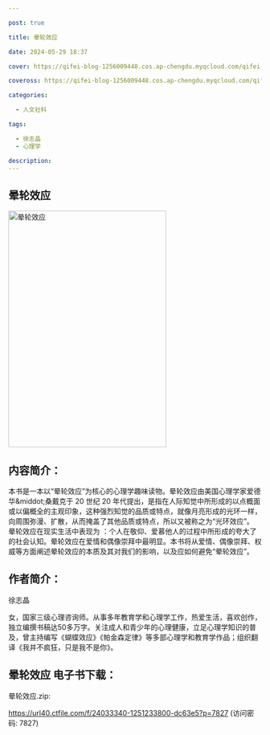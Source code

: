 ```yaml
---

post: true

title: 晕轮效应

date: 2024-05-29 18:37

cover: https://qifei-blog-1256009448.cos.ap-chengdu.myqcloud.com/qifei-blog/653299a8c458853aeffd55eb.jpg

coveross: https://qifei-blog-1256009448.cos.ap-chengdu.myqcloud.com/qifei-blog/653299a8c458853aeffd55eb.jpg

categories:

  - 人文社科

tags:

  - 徐志晶
  - 心理学

description:
---
```


## 晕轮效应
<img alt="晕轮效应 " class="aligncenter loaded" data-was-processed="true" decoding="async" fetchpriority="high" height="471" src="https://qifei-blog-1256009448.cos.ap-chengdu.myqcloud.com/qifei-blog/653299a8c458853aeffd55eb.jpg" style="cursor: zoom-in;" width="314"/>

## 内容简介：

本书是一本以“晕轮效应”为核心的心理学趣味读物。晕轮效应由美国心理学家爱德华&amp;middot;桑戴克于 20 世纪 20 年代提出，是指在人际知觉中所形成的以点概面或以偏概全的主观印象，这种强烈知觉的品质或特点，就像月亮形成的光环一样，向周围弥漫、扩散，从而掩盖了其他品质或特点，所以又被称之为“光环效应”。 晕轮效应在现实生活中表现为 ：个人在敬仰、爱慕他人的过程中所形成的夸大了的社会认知。晕轮效应在爱情和偶像崇拜中最明显。本书将从爱情、偶像崇拜、权威等方面阐述晕轮效应的本质及其对我们的影响，以及应如何避免“晕轮效应”。

## 作者简介：

徐志晶

女，国家三级心理咨询师。从事多年教育学和心理学工作，热爱生活，喜欢创作，独立编撰书稿达50多万字。关注成人和青少年的心理健康，立足心理学知识的普及，曾主持编写《蝴蝶效应》《帕金森定律》等多部心理学和教育学作品；组织翻译《我并不疯狂，只是我不是你》。

## 晕轮效应 电子书下载：

晕轮效应.zip: 

https://url40.ctfile.com/f/24033340-1251233800-dc63e5?p=7827 (访问密码: 7827)
